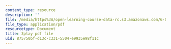 ```yaml
---
content_type: resource
description: ''
file: /media/https%3A/open-learning-course-data-rc.s3.amazonaws.com/6-004-computation-structures-spring-2017/875750bfd13cc3315504e9935e98f11c_TV6AtNbmLBE.pdf
file_type: application/pdf
resourcetype: Document
title: 3play pdf file
uid: 875750bf-d13c-c331-5504-e9935e98f11c
---
```

